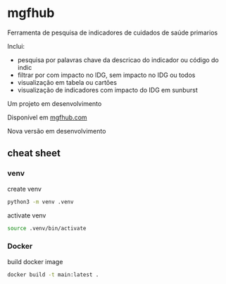 # mgfhub
Ferramenta de pesquisa de indicadores de cuidados de saúde primarios 

Inclui:

- pesquisa por palavras chave da descricao do indicador ou código do indic
- filtrar por com impacto no IDG, sem impacto no IDG ou todos
- visualização em tabela ou cartões 
- visualização de indicadores com impacto do IDG em sunburst

Um projeto em desenvolvimento

Disponível em [mgfhub.com](mgfhub.com)

Nova versão em desenvolvimento

## cheat sheet

### venv
create venv
```bash
python3 -m venv .venv
```

activate venv
```bash
source .venv/bin/activate
```

### Docker
build docker image
```bash
docker build -t main:latest .
```
